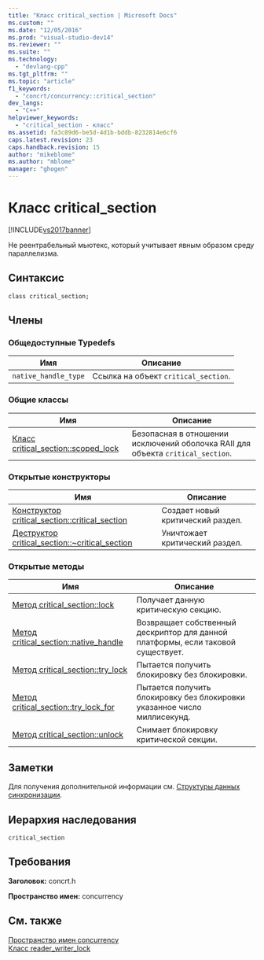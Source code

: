 ```yaml
---
title: "Класс critical_section | Microsoft Docs"
ms.custom: ""
ms.date: "12/05/2016"
ms.prod: "visual-studio-dev14"
ms.reviewer: ""
ms.suite: ""
ms.technology: 
  - "devlang-cpp"
ms.tgt_pltfrm: ""
ms.topic: "article"
f1_keywords: 
  - "concrt/concurrency::critical_section"
dev_langs: 
  - "C++"
helpviewer_keywords: 
  - "critical_section - класс"
ms.assetid: fa3c89d6-be5d-4d1b-bddb-8232814e6cf6
caps.latest.revision: 23
caps.handback.revision: 15
author: "mikeblome"
ms.author: "mblome"
manager: "ghogen"
---
```

# Класс critical_section
[!INCLUDE[vs2017banner](../../../assembler/inline/includes/vs2017banner.md)]

Не реентрабельный мьютекс, который учитывает явным образом среду параллелизма.  
  
## Синтаксис  
  
```  
class critical_section;  
```  
  
## Члены  
  
### Общедоступные Typedefs  
  
|Имя|Описание|  
|---------|--------------|  
|`native_handle_type`|Ссылка на объект `critical_section`.|  
  
### Общие классы  
  
|Имя|Описание|  
|---------|--------------|  
|[Класс critical\_section::scoped\_lock](../Topic/critical_section::scoped_lock%20Class.md)|Безопасная в отношении исключений оболочка RAII для объекта `critical_section`.|  
  
### Открытые конструкторы  
  
|Имя|Описание|  
|---------|--------------|  
|[Конструктор critical\_section::critical\_section](../Topic/critical_section::critical_section%20Constructor.md)|Создает новый критический раздел.|  
|[Деструктор critical\_section::~critical\_section](../Topic/critical_section::~critical_section%20Destructor.md)|Уничтожает критический раздел.|  
  
### Открытые методы  
  
|Имя|Описание|  
|---------|--------------|  
|[Метод critical\_section::lock](../Topic/critical_section::lock%20Method.md)|Получает данную критическую секцию.|  
|[Метод critical\_section::native\_handle](../Topic/critical_section::native_handle%20Method.md)|Возвращает собственный дескриптор для данной платформы, если таковой существует.|  
|[Метод critical\_section::try\_lock](../Topic/critical_section::try_lock%20Method.md)|Пытается получить блокировку без блокировки.|  
|[Метод critical\_section::try\_lock\_for](../Topic/critical_section::try_lock_for%20Method.md)|Пытается получить блокировку без блокировки указанное число миллисекунд.|  
|[Метод critical\_section::unlock](../Topic/critical_section::unlock%20Method.md)|Снимает блокировку критической секции.|  
  
## Заметки  
 Для получения дополнительной информации см. [Структуры данных синхронизации](../Topic/Synchronization%20Data%20Structures.md).  
  
## Иерархия наследования  
 `critical_section`  
  
## Требования  
 **Заголовок:** concrt.h  
  
 **Пространство имен:** concurrency  
  
## См. также  
 [Пространство имен concurrency](../../../parallel/concrt/reference/concurrency-namespace.md)   
 [Класс reader\_writer\_lock](../Topic/reader_writer_lock%20Class.md)